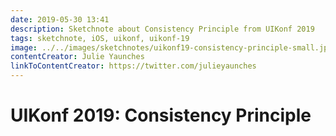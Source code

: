 ```yaml
---
date: 2019-05-30 13:41
description: Sketchnote about Consistency Principle from UIKonf 2019
tags: sketchnote, iOS, uikonf, uikonf-19
image: ../../images/sketchnotes/uikonf19-consistency-principle-small.jpg
contentCreator: Julie Yaunches
linkToContentCreator: https://twitter.com/julieyaunches
---
```


# UIKonf 2019: Consistency Principle
